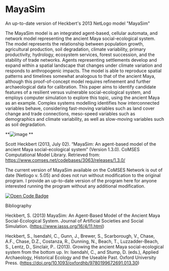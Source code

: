 # MayaSim

An up-to-date version of Heckbert's 2013 NetLogo model "MayaSim" 

The MayaSim model is an integrated agent-based, cellular automata, and network model representing the ancient Maya social-ecological system. The model represents the relationship between population growth, agricultural production, soil degradation, climate variability, primary productivity, hydrology, ecosystem services, forest succession, and the stability of trade networks. Agents representing settlements develop and expand within a spatial landscape that changes under climate variation and responds to anthropogenic impacts. The model is able to reproduce spatial patterns and timelines somewhat analogous to that of the ancient Maya, although this proof-of-concept model requires refinement and further archaeological data for calibration. This paper aims to identify candidate features of a resilient versus vulnerable social-ecological system, and employs computer simulation to explore this topic, using the ancient Maya as an example. Complex systems modelling identifies how interconnected variables behave, considering fast-moving variables such as land cover change and trade connections, meso-speed variables such as demographics and climate variability, as well as slow-moving variables such as soil degradation.

**![image](https://github.com/mjstoroz/MayaSim/assets/37262610/a1232d22-48fb-405d-b459-3810100fe103)
**


Scott Heckbert (2013, July 02). “MayaSim: An agent-based model of the ancient Maya social-ecological system” (Version 1.3.0). CoMSES Computational Model Library. Retrieved from: https://www.comses.net/codebases/3063/releases/1.3.0/

The current version of MayaSim available on the CoMSES Network is out of date (Netlogo v. 5.05) and does not run without modification to the original program. I provide an up-to-date version of the program here for anyone interested running the program without any additional modification. 

[![Open Code Badge](https://www.comses.net/static/images/icons/open-code-badge.png)](https://www.comses.net/codebases/3063/releases/1.3.0/)

Bibliography

Heckbert, S. (2013) MayaSim: An Agent-Based Model of the Ancient Maya Social-Ecological System. Journal of Artificial Societies and Social Simulation. 
(https://www.jasss.org/16/4/11.html)

Heckbert, S., Isendahl, C., Gunn, J., Brewer, S., Scarborough, V., Chase, A.F., Chase, D.Z., Costanza, R., Dunning, N., Beach, T., Luzzadder-Beach, S., Lentz, D., Sinclair, P.. (2013). Growing the ancient Maya social-ecological system from the bottom up. In: Isendahl, C., and Stump, D. (eds.), Applied Archaeology, Historical Ecology and the Useable Past. Oxford University Press. (https://doi.org/10.1093/oxfordhb/9780199672691.013.30)

